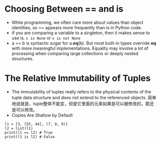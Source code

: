 # Choosing Between == and is
- While programming, we often care more about values than object identities, so == appears more frequently than is in Python code.
- if you are comparing a variable to a singleton, then it makes sense to use is. 
`x is None` or `x is not None`
- a == b is syntactic sugar for a.__eq__(b). But most built-in types override __eq__ with more meaningful implementations. Equality may involve a lot of processing when comparing large collections or deeply nested structures.

# The Relative Immutability of Tuples
- The immutability of tuples really refers to the physical contents of the tuple data structure and does not extend to the referenced objects. 简单地说就是，tuple整体不能变，但是它里面的元素如果是可以被修改的，那还是可以修改。
- Copies Are Shallow by Default
```
l1 = [3, [55, 44], (7, 8, 9)]
l2 = list(l1)
print(l1 == l2) # True
print(l1 is l2) # False
```
